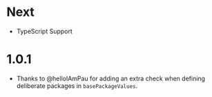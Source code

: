 # Next

- TypeScript Support

# 1.0.1

* Thanks to @helloIAmPau for adding an extra check when defining deliberate packages in `basePackageValues`.

